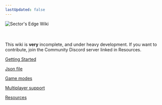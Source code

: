 ```yaml
---
lastUpdated: false
---
```


<img src="/se-wiki-edit.png" alt="Sector's Edge Wiki"/>
<div style="justify-content: center; display: flex; margin-top:10px; font-size: 5px; margin-bottom: 40px">
</div>

This wiki is **very** incomplete, and under heavy development. If you want to contribute, join the Community Discord server linked in Resources.

[Getting Started](gettingstarted.md)

[Json file](json.md)

[Game modes](gamemodes.md)

[Multiplayer support](multiplayer.md)

[Resources](resources.md)